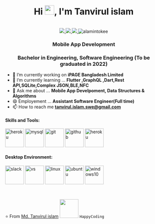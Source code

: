 <h1 align="center">Hi <img src="https://raw.githubusercontent.com/iampavangandhi/iampavangandhi/master/gifs/Hi.gif" width="30px">, I'm Tanvirul islam</h1>
 <p align="center"><br/>
   <a href="https://www.linkedin.com/in/tanvirul-islam-swe/">
    <img src="https://img.shields.io/badge/linkedin-tanvir">
  </a>
  <a href="https://www.instagram.com">
    <img src="https://img.shields.io/badge/instagram-tanvirislam-orange">
  </a>
  <a href="https://www.youtube.com/channel/UC_1op6_BRiBiqB5bT-Uf3cw">
    <img src="https://img.shields.io/badge/youtube-tanvirislam-red">
  </a>
  <span> <img src="https://komarev.com/ghpvc/?username=Alamin-Tokee" alt="alamintokee"></span>
</p>


<h3 align="center">Mobile App Development </h3>
<h3 align="center">Bachelor in Engineering, Software Engineering (To be graduated in 2022)</h3>




- 🔭 I’m currently working on **iPAGE Bangladesh Limited**
- 🌱 I’m currently learning ... **Flutter ,GraphQL ,Dart,Rest API,SQLite,Complex JSON,BLE,NFC**
- 💬 Ask me about ... **Mobile App Develpoment, Data Structures & Algorithms**
- 😄 Employement ... **Assistant Software Engineer(Full time)**
- 📫 How to reach me **<a href="mailto:tanvirul.islam.swe@gmail.com">tanvirul.islam.swe@gmail.com</a>**



<h4>Skills and Tools: </h4>
<p align="left">
  <img style="margin: auto;" src="https://raw.githubusercontent.com/Alamin-Tokee/alamintokee/master/icons/figma.png" alt=heroku width="60" height="60"/>
	<img style="margin: auto;" src="https://raw.githubusercontent.com/Alamin-Tokee/alamintokee/master/icons/mysql.png" alt=mysql width="60" height="60"/> 
	<img style="margin: auto;" src="https://raw.githubusercontent.com/Alamin-Tokee/alamintokee/master/icons/git.png" alt=git width="60" height="60"/>
  <img style="margin: auto;" src="https://raw.githubusercontent.com/Alamin-Tokee/alamintokee/master/icons/github.png" alt=github width="60" height="60"/>
  <img style="margin: auto;" src="https://raw.githubusercontent.com/Alamin-Tokee/alamintokee/master/icons/postman.png" alt=heroku width="60" height="60"/>

 
 
</p>

<h4>Desktop Environment: </h4>
<p align="left">
  <img style="margin: auto;" src="https://raw.githubusercontent.com/Alamin-Tokee/alamintokee/master/icons/slack.png" alt=slack width="60" height="60"/>
  <img style="margin: auto;" src="https://raw.githubusercontent.com/Alamin-Tokee/alamintokee/master/icons/vsc.png" alt=vs width="60" height="60"/>
  <img style="margin: auto;" src="https://raw.githubusercontent.com/Alamin-Tokee/alamintokee/master/icons/linux.png" alt=linux width="60" height="60"/>
  <img style="margin: auto;" src="https://raw.githubusercontent.com/Alamin-Tokee/alamintokee/master/icons/ubuntu.png" alt=ubuntu width="60" height="60"/>
  <img style="margin: auto;" src="https://raw.githubusercontent.com/Alamin-Tokee/alamintokee/master/icons/win10.png" alt=windows10 width="60" height="60"/>
</p>
<br />









</p>

⭐️ From [Md. Tanvirul islam](https://github.com/Tanvirul-swe) <img src="https://media.giphy.com/media/LnQjpWaON8nhr21vNW/giphy.gif" width="60">  ```HappyCoding```
